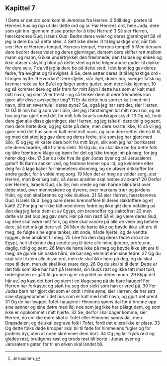 ## Kapittel 7

1 Dette er det ord som kom til Jeremias fra Herren:
2 Still deg i porten til Herrens hus og rop ut der dette ord og si: Hør Herrens ord, hele Juda, dere som går inn igjennom disse porter for å tilbe Herren!
3 Så sier Herren, hærskarenes Gud, Israels Gud: Bedre deres veier og deres gjerninger! Så vil jeg la dere bo på dette sted.
4 Sett ikke deres lit til løgnaktige ord, når folk sier: Her er Herrens tempel, Herrens tempel, Herrens tempel!
5 Men dersom dere bedrer deres veier og deres gjerninger, dersom dere skifter rett mellom mann og mann,
6 ikke undertrykker den fremmede, den farløse og enken og ikke utøser uskyldig blod på dette sted og ikke følger andre guder til ulykke for dere selv,
7 da vil jeg la dere bo på dette sted, i det land jeg gav deres fedre, fra evighet og til evighet.
8 Se, dere setter deres lit til løgnaktige ord - til ingen nytte.
9 Hvordan? Dere stjeler, slår ihjel, driver hor, sverger falsk og brenner røkelse for Ba'al og følger andre guder, som dere ikke kjenner,
10 og så kommer dere og står fram for mitt åsyn i dette hus som er kalt med mitt navn, og sier: Vi er frelst - og så tenker dere at dere fremdeles kan gjøre alle disse avskyelige ting?
11 Er da dette hus som er kalt med mitt navn, blitt en røverhule i deres øyne? Se, også jeg har sett det, sier Herren.
12 Gå til min bolig som var i Silo, der jeg i førstningen lot mitt navn bo, og se hva jeg har gjort med det for mitt folk Israels ondskaps skyld!
13 Og nå, fordi dere gjør alle disse gjerninger, sier Herren, og jeg talte til dere tidlig og sent, men dere hørte ikke, og jeg kalte på dere, men dere svarte ikke,
14 så vil jeg gjøre med det hus som er kalt med mitt navn, og som dere setter deres lit til, og med det sted jeg gav dere og deres fedre, slik som jeg har gjort med Silo,
15 og jeg vil kaste dere bort fra mitt åsyn, slik som jeg har bortkastet alle deres brødre, all Efra'ims slekt.
16 Og du, du skal ikke be for dette folk og ikke frembære klage og bønn for det og ikke trenge inn på meg; for jeg hører deg ikke.
17 Ser du ikke hva de gjør Judas byer og på Jerusalems gater?
18 Barna sanker ved, og fedrene tenner opp ild, og kvinnene elter deig for å lage kaker for himmelens dronning, og de utøser drikkoffer for andre guder, for å volde meg sorg.
19 Mon det er meg de volder sorg, sier Herren, mon ikke seg selv, så deres ansikter skal rødme av skam?
20 Derfor sier Herren, Israels Gud, så: Se, min vrede og min harme blir utøst over dette sted, over menneskene og dyrene, over markens trær og jordens frukt, og den skal brenne og ikke slukkes.
21 Så sier Herren, hærskarenes Gud, Israels Gud: Legg bare deres brennoffere til deres slaktoffere og et kjøtt!
22 For jeg har ikke talt med deres fedre og ikke gitt dem befaling på den dag jeg førte dem ut av Egypt, om brennoffer og slaktoffer;
23 men dette var det bud jeg gav dem: Hør på min røst! Så vil jeg være deres Gud, og dere skal være mitt folk, og dere skal vandre på alle de veier jeg befaler dere, så det må gå dere vel.
24 Men de hørte ikke og bøyde ikke sitt øre til meg, de fulgte sine egne tanker, sitt onde, hårde hjerte, og de vendte ryggen, ikke ansiktet til meg.
25 Like fra den dag deres fedre dro ut av Egypt, helt til denne dag sendte jeg til dere alle mine tjenere, profetene, daglig, tidlig og sent.
26 Men de hørte ikke på meg og bøyde ikke sitt øre til meg; de gjorde sin nakke hård, de bar seg verre at enn sine fedre.
27 Og du skal tale til dem alle disse ord, men de skal ikke høre på deg, og du skal rope til dem, men de skal ikke svare deg.
28 Og du skal si til dem: Dette er det folk som ikke har hørt på Herrens, sin Guds røst og ikke tatt imot tukt; redeligheten er gått til grunne og er utryddet av deres munn.
29 Klipp ditt hår av[^1] og kast det bort og stem i en klagesang på de bare hauger! For Herren har forkastet og støtt fra seg den slekt som han er vred på.
30 For Judas barn har gjort det som er ondt i mine øyne, sier Herren; de har satt sine styggedommer i det hus som er kalt med mitt navn, og gjort det urent.
31 Og de har bygget Tofet-haugene i Hinnoms sønns dal for å brenne opp sine sønner og sine døtre med ild, noe som jeg ikke har pålagt dem, og som ikke er oppkommet i mitt hjerte.
32 Se, derfor skal dager komme, sier Herren, da en ikke mere skal si Tofet eller Hinnoms sønns dal, men Drapsdalen; og de skal begrave folk i Tofet, fordi det ellers ikke er plass.
33 Og dette folks døde kropper skal bli til føde for himmelens fugler og for jordens dyr, uten at noen skremmer dem bort.
34 Og jeg lar fryds røst og gledes røst, brudgoms røst og bruds røst bli borte i Judas byer og Jerusalems gater, for til en ørken skal landet bli.

[^1]:  Jerusalem.
